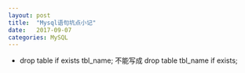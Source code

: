 ```yaml
---
layout: post
title:  "Mysql语句坑点小记"
date:   2017-09-07
categories: MySQL
---
```


* drop table if exists tbl_name; 不能写成 drop table tbl_name if exists;